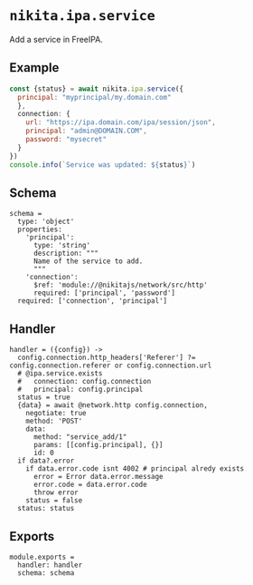 
# `nikita.ipa.service`

Add a service in FreeIPA.

## Example

```js
const {status} = await nikita.ipa.service({
  principal: "myprincipal/my.domain.com"
  },
  connection: {
    url: "https://ipa.domain.com/ipa/session/json",
    principal: "admin@DOMAIN.COM",
    password: "mysecret"
  }
})
console.info(`Service was updated: ${status}`)
```

## Schema

    schema =
      type: 'object'
      properties:
        'principal':
          type: 'string'
          description: """
          Name of the service to add.
          """
        'connection':
          $ref: 'module://@nikitajs/network/src/http'
          required: ['principal', 'password']
      required: ['connection', 'principal']

## Handler

    handler = ({config}) ->
      config.connection.http_headers['Referer'] ?= config.connection.referer or config.connection.url
      # @ipa.service.exists
      #   connection: config.connection
      #   principal: config.principal
      status = true
      {data} = await @network.http config.connection,
        negotiate: true
        method: 'POST'
        data:
          method: "service_add/1"
          params: [[config.principal], {}]
          id: 0
      if data?.error
        if data.error.code isnt 4002 # principal alredy exists
          error = Error data.error.message
          error.code = data.error.code
          throw error
        status = false
      status: status

## Exports

    module.exports =
      handler: handler
      schema: schema
